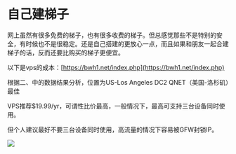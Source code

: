 # 自己建梯子

网上虽然有很多免费的梯子，也有很多收费的梯子。但总感觉那些不是特别的安全，有时候也不是很稳定。还是自己搭建的更放心一点，而且如果和朋友一起合建梯子的话，反而还要比购买的梯子更便宜。

以下是vps的成本：[https://bwh1.net/index.php](https://bwh1.net/index.php)

根据二、中的数据结果分析，位置为US-Los Angeles DC2 QNET（美国-洛杉矶）最佳

VPS推荐$19.99/yr，可谓性比价最高，一般情况下，最高可支持三台设备同时使用。

但个人建议最好不要三台设备同时使用，高流量的情况下容易被GFW封锁IP。

![](file:///C:\Users\Administrator\AppData\Local\Temp\msohtmlclip1\01\clip_image002.jpg)

